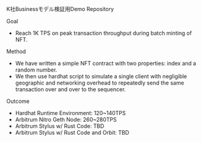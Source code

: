 K社Businessモデル検証用Demo Repository

Goal
- Reach 1K TPS on peak transaction throughput during batch minting of NFT.

Method
- We have written a simple NFT contract with two properties: index and a random number.
- We then use hardhat script to simulate a single client with negligible geographic and networking overhead to repeatedly send the same transaction over and over to the sequencer.

Outcome
- Hardhat Runtime Environment: 120~140TPS
- Arbitrum Nitro Geth Node: 260~280TPS
- Arbitrum Stylus w/ Rust Code: TBD
- Arbitrum Stylus w/ Rust Code and Orbit: TBD